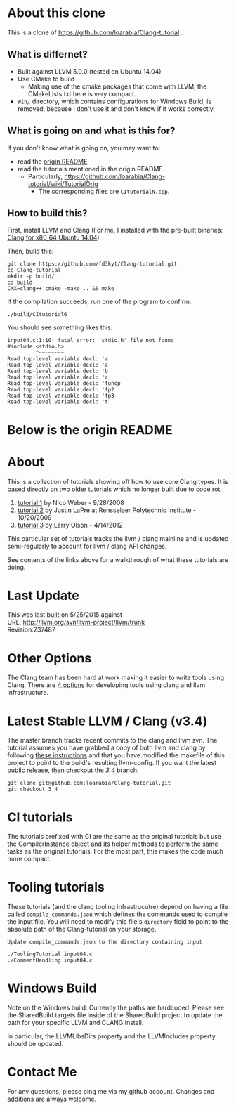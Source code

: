 # About this clone #
This is a clone of https://github.com/loarabia/Clang-tutorial .

## What is differnet?
* Built against LLVM 5.0.0 (tested on Ubuntu 14.04)
* Use CMake to build
  * Making use of the cmake packages that come with LLVM, the
    CMakeLists.txt here is very compact.
* `Win/` directory, which contains configurations for Windows Build,
  is removed, because I don't use it and don't know if it works
  correctly.


## What is going on and what is this for?
If you don't know what is going on, you may want to:
* read the [origin README](#below-is-the-origin-readme)
* read the tutorials mentioned in the origin README.
  * Particularly, https://github.com/loarabia/Clang-tutorial/wiki/TutorialOrig
    * The corresponding files are `CItutorialN.cpp`.


## How to build this?
First, install LLVM and Clang (For me, I installed with the pre-built binaries: [Clang for x86_64 Ubuntu 14.04](http://releases.llvm.org/5.0.0/clang+llvm-5.0.0-linux-x86_64-ubuntu14.04.tar.xz))

Then, build this:
``` shell
git clone https://github.com/fd3kyt/Clang-tutorial.git
cd Clang-tutorial
mkdir -p build/
cd build
CXX=clang++ cmake -make .. && make
```

If the compilation succeeds, run one of the program to confirm:

``` shell
./build/CItutorial6
```

You should see something likes this:
``` shell
input04.c:1:10: fatal error: 'stdio.h' file not found
#include <stdio.h>
         ^~~~~~~~~
Read top-level variable decl: 'a
Read top-level variable decl: 'a
Read top-level variable decl: 'b
Read top-level variable decl: 'c
Read top-level variable decl: 'funcp
Read top-level variable decl: 'fp2
Read top-level variable decl: 'fp3
Read top-level variable decl: 't
```

# Below is the origin README #
# About #
This is a collection of tutorials showing off how to use core Clang types. It is based directly on two older tutorials which no longer built due to code rot.

1. [tutorial 1](http://amnoid.de/tmp/clangtut/tut.html) by Nico Weber - 9/28/2008
2. [tutorial 2](http://www.cs.rpi.edu/~laprej/clang.html) by Justin LaPre at Rensselaer Polytechnic Institute - 10/20/2009
3. [tutorial 3](https://github.com/loarabia/Clang-tutorial/wiki/TutorialOrig) by Larry Olson - 4/14/2012

This particular set of tutorials tracks the llvm / clang mainline and is updated semi-regularly to account for llvm / clang API changes.

See contents of the links above for a walkthrough of what these tutorials are doing.

# Last Update #
This was last built on 5/25/2015 against  
URL: http://llvm.org/svn/llvm-project/llvm/trunk  
Revision:237487

# Other Options #
The Clang team has been hard at work making it easier to write tools using Clang. There are [4 options](http://clang.llvm.org/docs/Tooling.html)
for developing tools using clang and llvm infrastructure.

# Latest Stable LLVM / Clang (v3.4) #
The master branch tracks recent commits to the clang and llvm svn. The tutorial assumes
you have grabbed a copy of both llvm and clang by following [these instructions](http://clang.llvm.org/get_started.html)
and that you have modified the makefile of this project to point to the build's resulting llvm-config. If you want
the latest public release, then checkout the *3.4* branch.

    git clone git@github.com:loarabia/Clang-tutorial.git
    git checkout 3.4

# CI tutorials #
The tutorials prefixed with CI are the same as the original tutorials but use the CompilerInstance object and
its helper methods to perform the same tasks as the original tutorials. For the most part, this makes the code
much more compact.

# Tooling tutorials #
These tutorials (and the clang tooling infrastrucutre) depend on having a file called `compile_commands.json` which
defines the commands used to compile the input file. You will need to modify this file's `directory` field to point
to the absolute path of the Clang-tutorial on your storage.

    Update compile_commands.json to the directory containing input

    ./ToolingTutorial input04.c
    ./CommentHandling input04.c

# Windows Build #
Note on the Windows build: Currently the paths are hardcoded. Please see the SharedBuild.targets file
inside of the SharedBuild project to update the path for your specific LLVM and CLANG install.

In particular, the LLVMLibsDirs property and the LLVMIncludes property should be updated.

# Contact Me #
For any questions, please ping me via my github account. Changes and additions are always welcome.
